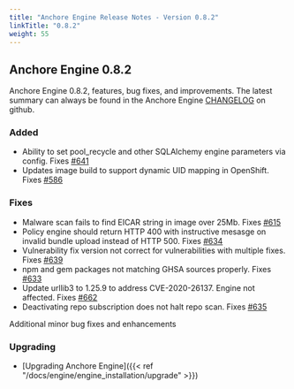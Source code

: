 ```yaml
---
title: "Anchore Engine Release Notes - Version 0.8.2"
linkTitle: "0.8.2"
weight: 55
---
```


## Anchore Engine 0.8.2

Anchore Engine 0.8.2, features, bug fixes, and improvements.  The latest summary can always be found in the Anchore Engine [CHANGELOG](https://github.com/anchore/anchore-engine/blob/master/CHANGELOG.md) on github.

### Added

+ Ability to set pool_recycle and other SQLAlchemy engine parameters via config. Fixes [#641](https://github.com/anchore/anchore-engine/issues/641)
+ Updates image build to support dynamic UID mapping in OpenShift. Fixes [#586](https://github.com/anchore/anchore-engine/issues/586)

### Fixes 

+ Malware scan fails to find EICAR string in image over 25Mb. Fixes [#615](https://github.com/anchore/anchore-engine/issues/615) 
+ Policy engine should return HTTP 400 with instructive mesasge on invalid bundle upload instead of HTTP 500. Fixes [#634](https://github.com/anchore/anchore-engine/issues/634) 
+ Vulnerability fix version not correct for vulnerabilities with multiple fixes. Fixes [#639](https://github.com/anchore/anchore-engine/issues/639)
+ npm and gem packages not matching GHSA sources properly. Fixes [#633](https://github.com/anchore/anchore-engine/issues/633) 
+ Update urllib3 to 1.25.9 to address CVE-2020-26137. Engine not affected. Fixes [#662](https://github.com/anchore/anchore-engine/issues/662) 
+ Deactivating repo subscription does not halt repo scan. Fixes [#635](https://github.com/anchore/anchore-engine/issues/635)

Additional minor bug fixes and enhancements

### Upgrading

* [Upgrading Anchore Engine]({{< ref "/docs/engine/engine_installation/upgrade" >}})
